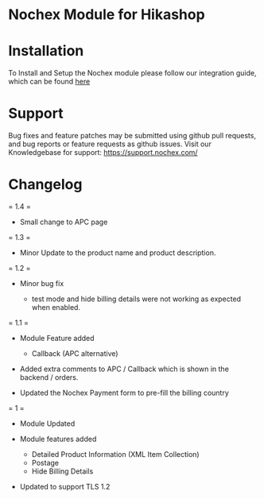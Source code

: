 Nochex Module for Hikashop
============

Installation
============
To Install and Setup the Nochex module please follow our integration guide, which can be found <a href="https://support.nochex.com/kb/faq.php?id=216">here</a>

Support
=====================
Bug fixes and feature patches may be submitted using github pull requests, and bug reports or feature requests as github issues.
Visit our Knowledgebase for support: https://support.nochex.com/ 

Changelog
=====================

= 1.4 =

  - Small change to APC page
  
= 1.3 =

  - Minor Update to the product name and product description.

= 1.2 =

  - Minor bug fix 
  
    - test mode and hide billing details were not working as expected when enabled. 

= 1.1 =

  - Module Feature added
  
    + Callback (APC alternative)
   
  - Added extra comments to APC / Callback which is shown in the backend / orders.  
  - Updated the Nochex Payment form to pre-fill the billing country
  
= 1 =
  
  - Module Updated
  
  - Module features added
  
    + Detailed Product Information (XML Item Collection)
    + Postage
    + Hide Billing Details
  
  - Updated to support TLS 1.2
